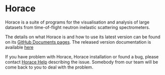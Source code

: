 # Horace
Horace is a suite of programs for the visualisation and analysis of large datasets from time-of-flight neutron inelastic scattering spectrometers.

The details on what Horace is and how to use its latest version can be found on its [GitHub Documents pages](https://pace-neutrons.github.io/Horace/unstable/). The released version documentation is available [here](https://pace-neutrons.github.io/Horace)

If you have problem with Horace, Horace installation or found a bug, please contact [Horace Help](mailto:HoraceHelp@stfc.ac.uk) describing the issue. Somebody from our team will be come back to you to deal with the problem.
